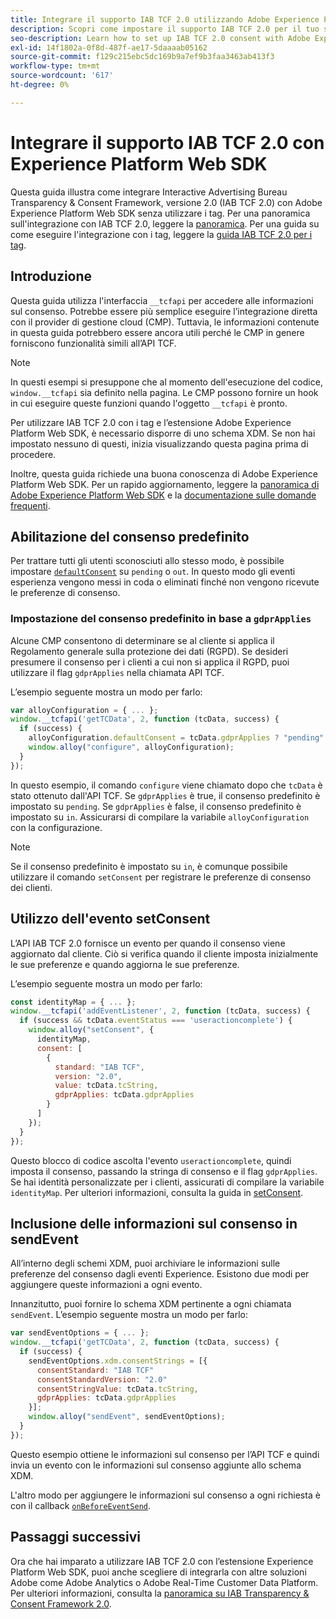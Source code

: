 ```yaml
---
title: Integrare il supporto IAB TCF 2.0 utilizzando Adobe Experience Platform Web SDK
description: Scopri come impostare il supporto IAB TCF 2.0 per il tuo sito web senza utilizzare i tag.
seo-description: Learn how to set up IAB TCF 2.0 consent with Adobe Experience Platform Web SDK
exl-id: 14f1802a-0f8d-487f-ae17-5daaaab05162
source-git-commit: f129c215ebc5dc169b9a7ef9b3faa3463ab413f3
workflow-type: tm+mt
source-wordcount: '617'
ht-degree: 0%

---
```


# Integrare il supporto IAB TCF 2.0 con Experience Platform Web SDK

Questa guida illustra come integrare Interactive Advertising Bureau Transparency &amp; Consent Framework, versione 2.0 (IAB TCF 2.0) con Adobe Experience Platform Web SDK senza utilizzare i tag. Per una panoramica sull&#39;integrazione con IAB TCF 2.0, leggere la [panoramica](./overview.md). Per una guida su come eseguire l&#39;integrazione con i tag, leggere la [guida IAB TCF 2.0 per i tag](./with-tags.md).

## Introduzione

Questa guida utilizza l&#39;interfaccia `__tcfapi` per accedere alle informazioni sul consenso. Potrebbe essere più semplice eseguire l’integrazione diretta con il provider di gestione cloud (CMP). Tuttavia, le informazioni contenute in questa guida potrebbero essere ancora utili perché le CMP in genere forniscono funzionalità simili all’API TCF.

>[!NOTE]
>
>In questi esempi si presuppone che al momento dell&#39;esecuzione del codice, `window.__tcfapi` sia definito nella pagina. Le CMP possono fornire un hook in cui eseguire queste funzioni quando l&#39;oggetto `__tcfapi` è pronto.

Per utilizzare IAB TCF 2.0 con i tag e l’estensione Adobe Experience Platform Web SDK, è necessario disporre di uno schema XDM. Se non hai impostato nessuno di questi, inizia visualizzando questa pagina prima di procedere.

Inoltre, questa guida richiede una buona conoscenza di Adobe Experience Platform Web SDK. Per un rapido aggiornamento, leggere la [panoramica di Adobe Experience Platform Web SDK](../../home.md) e la [documentazione sulle domande frequenti](../../faq.md).

## Abilitazione del consenso predefinito

Per trattare tutti gli utenti sconosciuti allo stesso modo, è possibile impostare [`defaultConsent`](/help/web-sdk/commands/configure/defaultconsent.md) su `pending` o `out`. In questo modo gli eventi esperienza vengono messi in coda o eliminati finché non vengono ricevute le preferenze di consenso.

### Impostazione del consenso predefinito in base a `gdprApplies`

Alcune CMP consentono di determinare se al cliente si applica il Regolamento generale sulla protezione dei dati (RGPD). Se desideri presumere il consenso per i clienti a cui non si applica il RGPD, puoi utilizzare il flag `gdprApplies` nella chiamata API TCF.

L’esempio seguente mostra un modo per farlo:

```javascript
var alloyConfiguration = { ... };
window.__tcfapi('getTCData', 2, function (tcData, success) {
  if (success) {
    alloyConfiguration.defaultConsent = tcData.gdprApplies ? "pending" : "in";
    window.alloy("configure", alloyConfiguration);
  }
});
```

In questo esempio, il comando `configure` viene chiamato dopo che `tcData` è stato ottenuto dall&#39;API TCF. Se `gdprApplies` è true, il consenso predefinito è impostato su `pending`. Se `gdprApplies` è false, il consenso predefinito è impostato su `in`. Assicurarsi di compilare la variabile `alloyConfiguration` con la configurazione.

>[!NOTE]
>
>Se il consenso predefinito è impostato su `in`, è comunque possibile utilizzare il comando `setConsent` per registrare le preferenze di consenso dei clienti.

## Utilizzo dell&#39;evento setConsent

L’API IAB TCF 2.0 fornisce un evento per quando il consenso viene aggiornato dal cliente. Ciò si verifica quando il cliente imposta inizialmente le sue preferenze e quando aggiorna le sue preferenze.

L’esempio seguente mostra un modo per farlo:

```javascript
const identityMap = { ... };
window.__tcfapi('addEventListener', 2, function (tcData, success) {
  if (success && tcData.eventStatus === 'useractioncomplete') {
    window.alloy("setConsent", {
      identityMap,
      consent: [
        {
          standard: "IAB TCF",
          version: "2.0",
          value: tcData.tcString,
          gdprApplies: tcData.gdprApplies
        }
      ]
    });
  }
});
```

Questo blocco di codice ascolta l&#39;evento `useractioncomplete`, quindi imposta il consenso, passando la stringa di consenso e il flag `gdprApplies`. Se hai identità personalizzate per i clienti, assicurati di compilare la variabile `identityMap`. Per ulteriori informazioni, consulta la guida in [setConsent](../../../web-sdk/commands/setconsent.md).

## Inclusione delle informazioni sul consenso in sendEvent

All’interno degli schemi XDM, puoi archiviare le informazioni sulle preferenze del consenso dagli eventi Experience. Esistono due modi per aggiungere queste informazioni a ogni evento.

Innanzitutto, puoi fornire lo schema XDM pertinente a ogni chiamata `sendEvent`. L’esempio seguente mostra un modo per farlo:

```javascript
var sendEventOptions = { ... };
window.__tcfapi('getTCData', 2, function (tcData, success) {
  if (success) {
    sendEventOptions.xdm.consentStrings = [{
      consentStandard: "IAB TCF"
      consentStandardVersion: "2.0"
      consentStringValue: tcData.tcString,
      gdprApplies: tcData.gdprApplies
    }];
    window.alloy("sendEvent", sendEventOptions);
  }
});
```

Questo esempio ottiene le informazioni sul consenso per l’API TCF e quindi invia un evento con le informazioni sul consenso aggiunte allo schema XDM.

L&#39;altro modo per aggiungere le informazioni sul consenso a ogni richiesta è con il callback [`onBeforeEventSend`](/help/web-sdk/commands/configure/onbeforeeventsend.md).

## Passaggi successivi

Ora che hai imparato a utilizzare IAB TCF 2.0 con l’estensione Experience Platform Web SDK, puoi anche scegliere di integrarla con altre soluzioni Adobe come Adobe Analytics o Adobe Real-Time Customer Data Platform. Per ulteriori informazioni, consulta la [panoramica su IAB Transparency &amp; Consent Framework 2.0](./overview.md).
